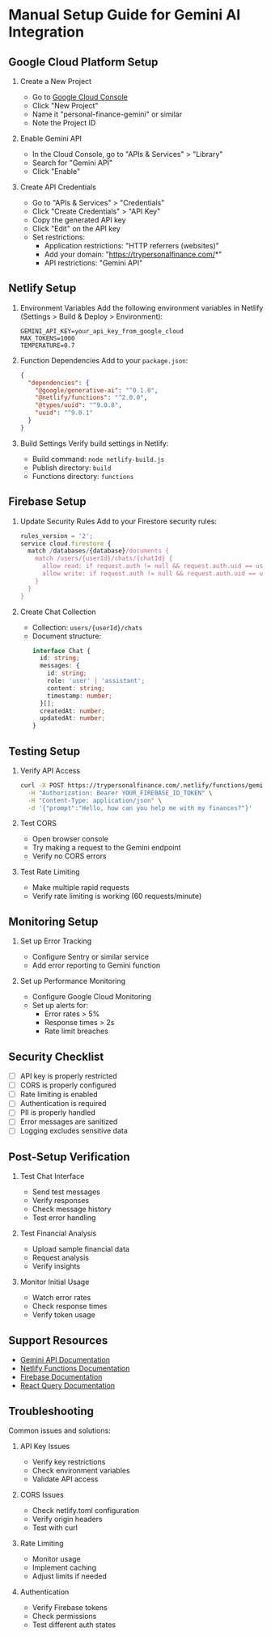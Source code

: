# Manual Setup Guide for Gemini AI Integration

## Google Cloud Platform Setup

1. Create a New Project
   - Go to [Google Cloud Console](https://console.cloud.google.com)
   - Click "New Project"
   - Name it "personal-finance-gemini" or similar
   - Note the Project ID

2. Enable Gemini API
   - In the Cloud Console, go to "APIs & Services" > "Library"
   - Search for "Gemini API"
   - Click "Enable"

3. Create API Credentials
   - Go to "APIs & Services" > "Credentials"
   - Click "Create Credentials" > "API Key"
   - Copy the generated API key
   - Click "Edit" on the API key
   - Set restrictions:
     - Application restrictions: "HTTP referrers (websites)"
     - Add your domain: "https://trypersonalfinance.com/*"
     - API restrictions: "Gemini API"

## Netlify Setup

1. Environment Variables
   Add the following environment variables in Netlify (Settings > Build & Deploy > Environment):
   ```
   GEMINI_API_KEY=your_api_key_from_google_cloud
   MAX_TOKENS=1000
   TEMPERATURE=0.7
   ```

2. Function Dependencies
   Add to your `package.json`:
   ```json
   {
     "dependencies": {
       "@google/generative-ai": "^0.1.0",
       "@netlify/functions": "^2.0.0",
       "@types/uuid": "^9.0.8",
       "uuid": "^9.0.1"
     }
   }
   ```

3. Build Settings
   Verify build settings in Netlify:
   - Build command: `node netlify-build.js`
   - Publish directory: `build`
   - Functions directory: `functions`

## Firebase Setup

1. Update Security Rules
   Add to your Firestore security rules:
   ```javascript
   rules_version = '2';
   service cloud.firestore {
     match /databases/{database}/documents {
       match /users/{userId}/chats/{chatId} {
         allow read: if request.auth != null && request.auth.uid == userId;
         allow write: if request.auth != null && request.auth.uid == userId;
       }
     }
   }
   ```

2. Create Chat Collection
   - Collection: `users/{userId}/chats`
   - Document structure:
     ```typescript
     interface Chat {
       id: string;
       messages: {
         id: string;
         role: 'user' | 'assistant';
         content: string;
         timestamp: number;
       }[];
       createdAt: number;
       updatedAt: number;
     }
     ```

## Testing Setup

1. Verify API Access
   ```bash
   curl -X POST https://trypersonalfinance.com/.netlify/functions/gemini \
     -H "Authorization: Bearer YOUR_FIREBASE_ID_TOKEN" \
     -H "Content-Type: application/json" \
     -d '{"prompt":"Hello, how can you help me with my finances?"}'
   ```

2. Test CORS
   - Open browser console
   - Try making a request to the Gemini endpoint
   - Verify no CORS errors

3. Test Rate Limiting
   - Make multiple rapid requests
   - Verify rate limiting is working (60 requests/minute)

## Monitoring Setup

1. Set up Error Tracking
   - Configure Sentry or similar service
   - Add error reporting to Gemini function

2. Set up Performance Monitoring
   - Configure Google Cloud Monitoring
   - Set up alerts for:
     - Error rates > 5%
     - Response times > 2s
     - Rate limit breaches

## Security Checklist

- [ ] API key is properly restricted
- [ ] CORS is properly configured
- [ ] Rate limiting is enabled
- [ ] Authentication is required
- [ ] PII is properly handled
- [ ] Error messages are sanitized
- [ ] Logging excludes sensitive data

## Post-Setup Verification

1. Test Chat Interface
   - Send test messages
   - Verify responses
   - Check message history
   - Test error handling

2. Test Financial Analysis
   - Upload sample financial data
   - Request analysis
   - Verify insights

3. Monitor Initial Usage
   - Watch error rates
   - Check response times
   - Verify token usage

## Support Resources

- [Gemini API Documentation](https://cloud.google.com/vertex-ai/docs/generative-ai/model-reference/gemini)
- [Netlify Functions Documentation](https://docs.netlify.com/functions/overview/)
- [Firebase Documentation](https://firebase.google.com/docs)
- [React Query Documentation](https://tanstack.com/query/latest)

## Troubleshooting

Common issues and solutions:

1. API Key Issues
   - Verify key restrictions
   - Check environment variables
   - Validate API access

2. CORS Issues
   - Check netlify.toml configuration
   - Verify origin headers
   - Test with curl

3. Rate Limiting
   - Monitor usage
   - Implement caching
   - Adjust limits if needed

4. Authentication
   - Verify Firebase tokens
   - Check permissions
   - Test different auth states 